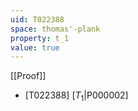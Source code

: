 ```yaml
---
uid: T022388
space: thomas'-plank
property: t_1
value: true
---
```

[[Proof]]

* [T022388] [$T_1$|P000002]

